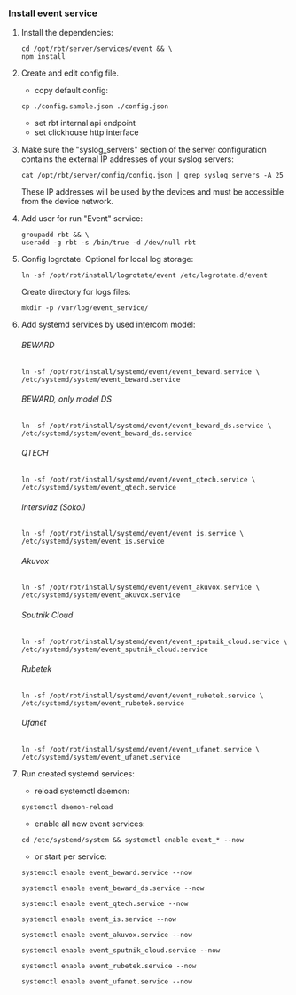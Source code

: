 ### Install event service

1. Install the dependencies:
    ```shell
    cd /opt/rbt/server/services/event && \
    npm install
    ```
2. Create and edit config file.
   - copy default config:
    ```shell
    cp ./config.sample.json ./config.json
    ```
   - set rbt internal api endpoint
   - set clickhouse http interface

3. Make sure the "syslog_servers" section of the server configuration
   contains the external IP addresses of your syslog servers:
    ```shell
    cat /opt/rbt/server/config/config.json | grep syslog_servers -A 25
    ```
   These IP addresses will be used by the devices and must be accessible from the device network.
4. Add user for run "Event" service:
    ```shell
    groupadd rbt && \
    useradd -g rbt -s /bin/true -d /dev/null rbt
    ```
5. Config logrotate. Optional for local log storage:
   ```shell
   ln -sf /opt/rbt/install/logrotate/event /etc/logrotate.d/event
   ```
   Create directory for logs files:
   ```shell
   mkdir -p /var/log/event_service/
   ```

[//]: # (   ```shell)

[//]: # (   chown -R rbt:rbt /var/log/event_service/)

[//]: # (   ```)

6. Add systemd services by used intercom model:
   ###### BEWARD
    ````shell
   ln -sf /opt/rbt/install/systemd/event/event_beward.service \
   /etc/systemd/system/event_beward.service
    ````

   ###### BEWARD, only model DS
    ````shell
   ln -sf /opt/rbt/install/systemd/event/event_beward_ds.service \
   /etc/systemd/system/event_beward_ds.service
    ````

   ###### QTECH
    ````shell
   ln -sf /opt/rbt/install/systemd/event/event_qtech.service \
   /etc/systemd/system/event_qtech.service
    ````

   ###### Intersviaz (Sokol)
    ````shell
   ln -sf /opt/rbt/install/systemd/event/event_is.service \
   /etc/systemd/system/event_is.service
    ````

   ###### Akuvox
    ````shell
   ln -sf /opt/rbt/install/systemd/event/event_akuvox.service \
   /etc/systemd/system/event_akuvox.service
    ````

   ###### Sputnik Cloud
    ````shell
   ln -sf /opt/rbt/install/systemd/event/event_sputnik_cloud.service \
   /etc/systemd/system/event_sputnik_cloud.service
    ````

   ###### Rubetek
    ````shell
   ln -sf /opt/rbt/install/systemd/event/event_rubetek.service \
   /etc/systemd/system/event_rubetek.service
    ````

   ###### Ufanet
   ````shell
   ln -sf /opt/rbt/install/systemd/event/event_ufanet.service \
   /etc/systemd/system/event_ufanet.service
   ````

7. Run created systemd services:
   - reload systemctl daemon:
   ```shell
   systemctl daemon-reload
   ```

   - enable all new event services:
   ```shell
   cd /etc/systemd/system && systemctl enable event_* --now
   ```

   - or start per service:
   ```shell
   systemctl enable event_beward.service --now

   systemctl enable event_beward_ds.service --now

   systemctl enable event_qtech.service --now

   systemctl enable event_is.service --now

   systemctl enable event_akuvox.service --now

   systemctl enable event_sputnik_cloud.service --now

   systemctl enable event_rubetek.service --now

   systemctl enable event_ufanet.service --now
   ```

